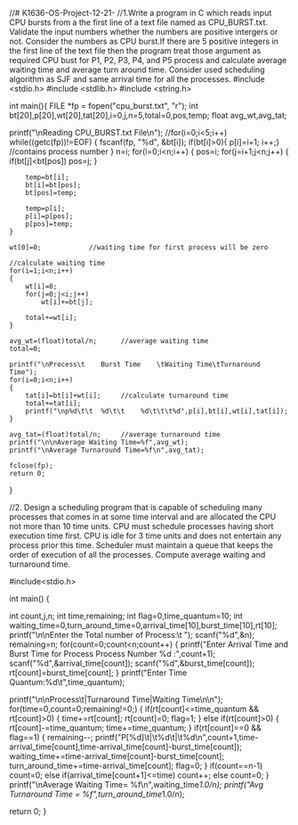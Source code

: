//# K1636-OS-Project-12-21-
//1.Write a program in C which reads input CPU bursts from a the first line of a text file named as CPU_BURST.txt. Validate the input numbers whether the numbers are positive intergers or not. Consider the numbers as CPU burst.If there are 5 positive integers in the first line of the text file then the program treat those argument as required CPU bust for P1, P2, P3, P4, and P5 process and calculate average waiting time and average turn around time. Consider used scheduling algorithm as SJF and same arrival time for all the processes.
#include <stdio.h>
#include <stdlib.h>
#include <string.h>

int main(){
FILE *fp = fopen("cpu_burst.txt", "r");
 int bt[20],p[20],wt[20],tat[20],i=0,j,n=5,total=0,pos,temp;
    float avg_wt,avg_tat;


 printf("\nReading CPU_BURST.txt File\n");
    //for(i=0;i<5;i++)
    while((getc(fp))!=EOF)
    {
        fscanf(fp, "%d", &bt[i]);
          if(bt[i]>0){
        p[i]=i+1;  i++;}         //contains process number
    }
    n=i;
for(i=0;i<n;i++)
    {
        pos=i;
        for(j=i+1;j<n;j++)
        {
            if(bt[j]<bt[pos])
                pos=j;
        }

        temp=bt[i];
        bt[i]=bt[pos];
        bt[pos]=temp;

        temp=p[i];
        p[i]=p[pos];
        p[pos]=temp;
    }

    wt[0]=0;            //waiting time for first process will be zero

    //calculate waiting time
    for(i=1;i<n;i++)
    {
        wt[i]=0;
        for(j=0;j<i;j++)
            wt[i]+=bt[j];

        total+=wt[i];
    }

    avg_wt=(float)total/n;      //average waiting time
    total=0;

    printf("\nProcess\t    Burst Time    \tWaiting Time\tTurnaround Time");
    for(i=0;i<n;i++)
    {
        tat[i]=bt[i]+wt[i];     //calculate turnaround time
        total+=tat[i];
        printf("\np%d\t\t  %d\t\t    %d\t\t\t%d",p[i],bt[i],wt[i],tat[i]);
    }

    avg_tat=(float)total/n;     //average turnaround time
    printf("\n\nAverage Waiting Time=%f",avg_wt);
    printf("\nAverage Turnaround Time=%f\n",avg_tat);

    fclose(fp);
    return 0;
}


//2. Design a scheduling program that is capable of scheduling many processes that comes in
at some time interval and are allocated the CPU not more than 10 time units. CPU must
schedule processes having short execution time first. CPU is idle for 3 time units and
does not entertain any process prior this time. Scheduler must maintain a queue that
keeps the order of execution of all the processes. Compute average waiting and
turnaround time.

#include<stdio.h> 
 
int main() 
{ 
 
  int count,j,n;
  int time,remaining;
  int flag=0,time_quantum=10; 
  int waiting_time=0,turn_around_time=0,arrival_time[10],burst_time[10],rt[10]; 
  printf("\n\nEnter the Total number of Process:\t "); 
  scanf("%d",&n); 
  remaining=n; 
  for(count=0;count<n;count++) 
  { 
    printf("Enter Arrival Time and Burst Time for Process Process Number %d :",count+1); 
    scanf("%d",&arrival_time[count]); 
    scanf("%d",&burst_time[count]); 
    rt[count]=burst_time[count]; 
  } 
  printf("Enter Time Quantum:%d\t",time_quantum); 
 
  printf("\n\nProcess\t|Turnaround Time|Waiting Time\n\n"); 
  for(time=0,count=0;remaining!=0;) 
  { 
    if(rt[count]<=time_quantum && rt[count]>0) 
    { 
      time+=rt[count]; 
      rt[count]=0; 
      flag=1; 
    } 
    else if(rt[count]>0) 
    { 
      rt[count]-=time_quantum; 
      time+=time_quantum; 
    } 
    if(rt[count]==0 && flag==1) 
    { 
      remaining--; 
      printf("P[%d]\t|\t%d\t|\t%d\n",count+1,time-arrival_time[count],time-arrival_time[count]-burst_time[count]); 
      waiting_time+=time-arrival_time[count]-burst_time[count]; 
      turn_around_time+=time-arrival_time[count]; 
      flag=0; 
    } 
    if(count==n-1) 
      count=0; 
    else if(arrival_time[count+1]<=time) 
      count++; 
    else 
      count=0; 
  } 
  printf("\nAverage Waiting Time= %f\n",waiting_time*1.0/n); 
  printf("Avg Turnaround Time = %f",turn_around_time*1.0/n); 
  
  return 0; 
}


   
